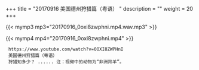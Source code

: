 +++
title = "20170916  美国德州狩猎篇（粤语） "
description = ""
weight = 20
+++

{{< mymp3 mp3="20170916_0oxi8zwphni.mp4.wav.mp3" >}}

{{< mymp4 mp4="20170916_0oxi8zwphni.mp4" >}}

     https://www.youtube.com/watch?v=0OXI8ZWPHnI 
     美国德州狩猎篇（粤语） 
     狩猎知多少？ ...... 注：视频中的动物为“非洲羚羊”。 
